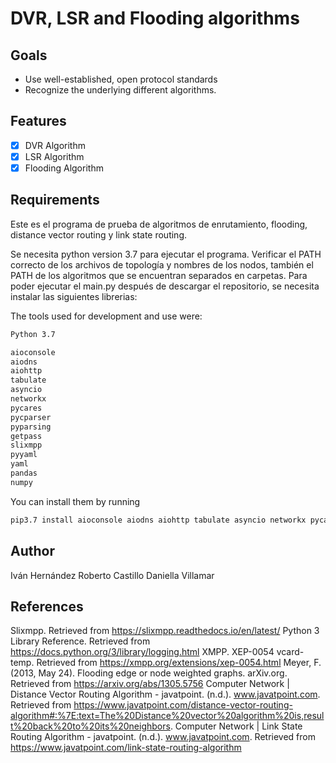 # DVR, LSR and Flooding algorithms


## Goals
- Use well-established, open protocol standards
- Recognize the underlying different algorithms.

## Features
- [x] DVR Algorithm
- [x] LSR Algorithm
- [x] Flooding Algorithm

## Requirements
Este es el programa de prueba de algoritmos de enrutamiento, flooding, distance vector routing y link state routing. 

Se necesita python version 3.7 para ejecutar el programa. Verificar el PATH correcto de los archivos de topología y nombres de los nodos, también el PATH de los algoritmos que se encuentran separados en carpetas.
Para poder ejecutar el main.py después de descargar el repositorio, se necesita instalar las siguientes librerias:

The tools used for development and use were:
```sh
Python 3.7

aioconsole
aiodns
aiohttp
tabulate
asyncio
networkx
pycares
pycparser
pyparsing
getpass
slixmpp
pyyaml
yaml
pandas
numpy
```

You can install them by running
```sh
pip3.7 install aioconsole aiodns aiohttp tabulate asyncio networkx pycares pycparser pyparsing getpass slixmpp pyyaml yaml pandas numpy
```

## Author

Iván Hernández
Roberto Castillo
Daniella Villamar


## References 
Slixmpp. Retrieved from https://slixmpp.readthedocs.io/en/latest/
Python 3 Library Reference. Retrieved from https://docs.python.org/3/library/logging.html
XMPP. XEP-0054 vcard-temp. Retrieved from https://xmpp.org/extensions/xep-0054.html
Meyer, F. (2013, May 24). Flooding edge or node weighted graphs. arXiv.org. Retrieved from https://arxiv.org/abs/1305.5756
Computer Network | Distance Vector Routing Algorithm - javatpoint. (n.d.). www.javatpoint.com. Retrieved from https://www.javatpoint.com/distance-vector-routing-algorithm#:%7E:text=The%20Distance%20vector%20algorithm%20is,result%20back%20to%20its%20neighbors.
Computer Network | Link State Routing Algorithm - javatpoint. (n.d.). www.javatpoint.com. Retrieved from https://www.javatpoint.com/link-state-routing-algorithm
